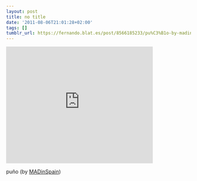 ```yaml
---
layout: post
title: no title
date: '2011-08-06T21:01:28+02:00'
tags: []
tumblr_url: https://fernando.blat.es/post/8566185233/pu%C3%B1o-by-madinspain
---
```

<iframe src="https://player.vimeo.com/video/27285817?title=0&amp;byline=0&amp;portrait=0&amp;app_id=122963" width="400" height="320" frameborder="0" allow="autoplay; fullscreen" allowfullscreen title="Pu&amp;ntilde;o - MAD 2011"></iframe>  

puño (by [MADinSpain](http://vimeo.com/27285817))
